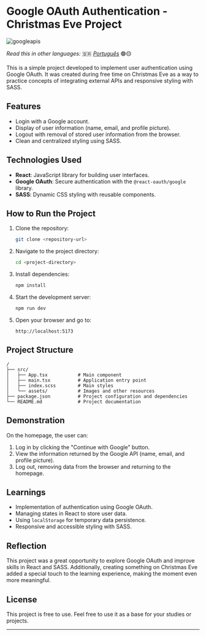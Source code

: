 # Google OAuth Authentication - Christmas Eve Project

![googleapis](https://github.com/user-attachments/assets/7e873ba2-b80b-4415-b6d5-4d036797e540)

_Read this in other languages:_ 🇧🇷 [_Português_](./src/translations/README-ptBR.md) 🟢🟡

This is a simple project developed to implement user authentication using Google OAuth. It was created during free time on Christmas Eve as a way to practice concepts of integrating external APIs and responsive styling with SASS.

## Features

- Login with a Google account.
- Display of user information (name, email, and profile picture).
- Logout with removal of stored user information from the browser.
- Clean and centralized styling using SASS.

## Technologies Used

- **React**: JavaScript library for building user interfaces.
- **Google OAuth**: Secure authentication with the `@react-oauth/google` library.
- **SASS**: Dynamic CSS styling with reusable components.

## How to Run the Project

1. Clone the repository:
   ```bash
   git clone <repository-url>
   ```

2. Navigate to the project directory:
   ```bash
   cd <project-directory>
   ```

3. Install dependencies:
   ```bash
   npm install
   ```

4. Start the development server:
   ```bash
   npm run dev
   ```

5. Open your browser and go to:
   ```
   http://localhost:5173
   ```

## Project Structure

```
/
├── src/
│   ├── App.tsx           # Main component
│   ├── main.tsx          # Application entry point
│   ├── index.scss        # Main styles
│   └── assets/           # Images and other resources
├── package.json          # Project configuration and dependencies
└── README.md             # Project documentation
```

## Demonstration

On the homepage, the user can:

1. Log in by clicking the "Continue with Google" button.
2. View the information returned by the Google API (name, email, and profile picture).
3. Log out, removing data from the browser and returning to the homepage.

## Learnings

- Implementation of authentication using Google OAuth.
- Managing states in React to store user data.
- Using `localStorage` for temporary data persistence.
- Responsive and accessible styling with SASS.

## Reflection

This project was a great opportunity to explore Google OAuth and improve skills in React and SASS. Additionally, creating something on Christmas Eve added a special touch to the learning experience, making the moment even more meaningful.

## License

This project is free to use. Feel free to use it as a base for your studies or projects.

---
